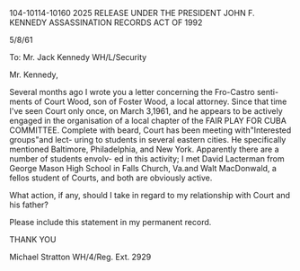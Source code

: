 104-10114-10160
2025 RELEASE UNDER THE PRESIDENT JOHN F. KENNEDY ASSASSINATION RECORDS ACT OF 1992

5/8/61

To: Mr. Jack Kennedy
WH/L/Security

Mr. Kennedy,

Several months ago I wrote you a letter concerning the Fro-Castro senti-
ments of Court Wood, son of Foster Wood, a local attorney. Since that time I've
seen Court only once, on March 3,1961, and he appears to be actively engaged
in the organisation of a local chapter of the FAIR PLAY FOR CUBA COMMITTEE.
Complete with beard, Court has been meeting with"Interested groups"and lect-
uring to students in several eastern cities. He specifically mentioned Baltimore,
Philadelphia, and New York. Apparently there are a number of students envolv-
ed in this activity; I met David Lacterman from George Mason High School in
Falls Church, Va.and Walt MacDonwald, a fellos student of Courts, and both
are obviously active.

What action, if any, should I take in regard to my relationship with
Court and his father?

Please include this statement in my permanent record.

THANK YOU

Michael Stratton
WH/4/Reg.
Ext. 2929
